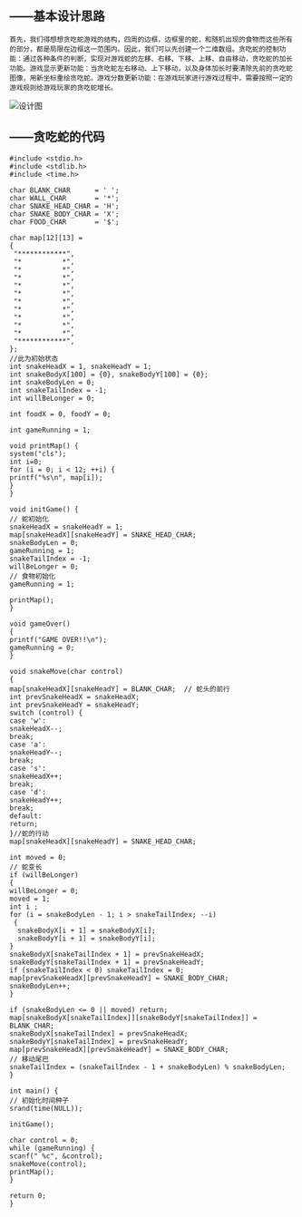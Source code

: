 ## ——基本设计思路
    首先，我们得想想贪吃蛇游戏的结构，四周的边框，边框里的蛇，和随机出现的食物而这些所有的部分，都是局限在边框这一范围内。因此，我们可以先创建一个二维数组。贪吃蛇的控制功能：通过各种条件的判断，实现对游戏蛇的左移、右移、下移、上移、自由移动，贪吃蛇的加长功能。游戏显示更新功能：当贪吃蛇左右移动、上下移动，以及身体加长时要清除先前的贪吃蛇图像，用新坐标重绘贪吃蛇。游戏分数更新功能：在游戏玩家进行游戏过程中，需要按照一定的游戏规则给游戏玩家的贪吃蛇增长。
![设计图](http://img.blog.csdn.net/20171228224709787?watermark/2/text/aHR0cDovL2Jsb2cuY3Nkbi5uZXQvd3p5Y3h5/font/5a6L5L2T/fontsize/400/fill/I0JBQkFCMA==/dissolve/70/gravity/SouthEast)
## ——贪吃蛇的代码
    #include <stdio.h>
    #include <stdlib.h>
    #include <time.h>

    char BLANK_CHAR      = ' ';
    char WALL_CHAR       = '*';
    char SNAKE_HEAD_CHAR = 'H';
    char SNAKE_BODY_CHAR = 'X';
    char FOOD_CHAR       = '$';

    char map[12][13] = 
    {
     "************",
     "*          *",
     "*          *",
     "*          *",
     "*          *",
     "*          *",
     "*          *",
     "*          *",
     "*          *",
     "*          *",
     "*          *",
     "************",
    };
    //此为初始状态 
    int snakeHeadX = 1, snakeHeadY = 1;
    int snakeBodyX[100] = {0}, snakeBodyY[100] = {0};
    int snakeBodyLen = 0;
    int snakeTailIndex = -1;
    int willBeLonger = 0;

    int foodX = 0, foodY = 0;

    int gameRunning = 1;

    void printMap() {
    system("cls");
    int i=0;
    for (i = 0; i < 12; ++i) {
    printf("%s\n", map[i]);
    }
    }

    void initGame() {
    // 蛇初始化 
    snakeHeadX = snakeHeadY = 1;
    map[snakeHeadX][snakeHeadY] = SNAKE_HEAD_CHAR;
    snakeBodyLen = 0;
    gameRunning = 1;
    snakeTailIndex = -1;
    willBeLonger = 0;
    // 食物初始化 
    gameRunning = 1;

    printMap();
    }

    void gameOver() 
    {
    printf("GAME OVER!!\n");
    gameRunning = 0;
    }

    void snakeMove(char control) 
    {
    map[snakeHeadX][snakeHeadY] = BLANK_CHAR;  // 蛇头的前行 
    int prevSnakeHeadX = snakeHeadX;
    int prevSnakeHeadY = snakeHeadY;
    switch (control) {
    case 'w':
    snakeHeadX--;
    break;
    case 'a':
    snakeHeadY--;
    break;
    case 's':
    snakeHeadX++;
    break;
    case 'd':
    snakeHeadY++;
    break;
    default:
    return;
    }//蛇的行动 
    map[snakeHeadX][snakeHeadY] = SNAKE_HEAD_CHAR;

    int moved = 0;
    // 蛇变长 
    if (willBeLonger)
    {
    willBeLonger = 0;
    moved = 1;
    int i ;
    for (i = snakeBodyLen - 1; i > snakeTailIndex; --i)
	 {
      snakeBodyX[i + 1] = snakeBodyX[i];
      snakeBodyY[i + 1] = snakeBodyY[i];
    }
    snakeBodyX[snakeTailIndex + 1] = prevSnakeHeadX;
    snakeBodyY[snakeTailIndex + 1] = prevSnakeHeadY;
    if (snakeTailIndex < 0) snakeTailIndex = 0;
    map[prevSnakeHeadX][prevSnakeHeadY] = SNAKE_BODY_CHAR;
    snakeBodyLen++;
    }

    if (snakeBodyLen <= 0 || moved) return;
    map[snakeBodyX[snakeTailIndex]][snakeBodyY[snakeTailIndex]] = BLANK_CHAR;
    snakeBodyX[snakeTailIndex] = prevSnakeHeadX;
    snakeBodyY[snakeTailIndex] = prevSnakeHeadY;
    map[prevSnakeHeadX][prevSnakeHeadY] = SNAKE_BODY_CHAR;
    // 移动尾巴 
    snakeTailIndex = (snakeTailIndex - 1 + snakeBodyLen) % snakeBodyLen;
    }

    int main() {
    // 初始化时间种子 
    srand(time(NULL));

    initGame();

    char control = 0;
    while (gameRunning) {
    scanf(" %c", &control); 
    snakeMove(control);
    printMap();
    }

    return 0;
    }